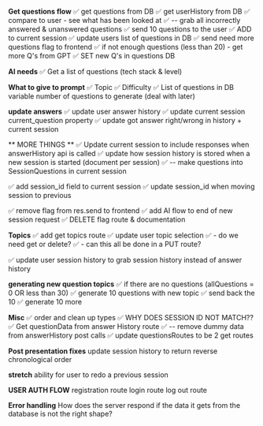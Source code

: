  **Get questions flow**
 ✅ get questions from DB
 ✅ get userHistory from DB
 ✅ compare to user - see what has been looked at
 ✅ -- grab all incorrectly answered & unanswered questions
 ✅ send 10 questions to the user
 ✅ ADD to current session
 ✅ update users list of questions in DB
 ✅ send need more questions flag to frontend
 ✅ if not enough questions (less than 20) - get more Q's from GPT
 ✅ SET new Q's in questions DB

 **AI needs**
 ✅ Get a list of questions (tech stack & level)

**What to give to prompt**
 ✅ Topic
 ✅ Difficulty
 ✅ List of questions in DB
 variable number of questions to generate (deal with later)

 **update answers**
 ✅ update user answer history
 ✅ update current session current_question property
 ✅ update got answer right/wrong in history + current session

** MORE THINGS **
✅ Update current session to include responses when answerHistory api is called
✅ update how session history is stored when a new session is started (document per session)
✅ -- make questions into SessionQuestions in current session

✅ add session_id field to current session
✅ update session_id when moving session to previous

✅ remove flag from res.send to frontend
✅ add AI flow to end of new session request
✅ DELETE flag route & documentation

**Topics**
✅ add get topics route
✅ update user topic selection
✅ - do we need get or delete?
✅ - can this all be done in a PUT route?


✅ update user session history to grab session history instead of answer history

**generating new question topics**
✅ if there are no questions (allQuestions = 0 OR less than 30)
✅ generate 10 questions with new topic
✅ send back the 10
✅ generate 10 more


**Misc**
✅ order and clean up types
✅ WHY DOES SESSION ID NOT MATCH??
✅ Get questionData from answer History route
✅  -- remove dummy data from answerHistory post calls
✅ update questionsRoutes to be 2 get routes

**Post presentation fixes**
update session history to return reverse chronological order


**stretch**
ability for user to redo a previous session

**USER AUTH FLOW**
registration route
login route
log out route

**Error handling**
How does the server respond if the data it gets from the database is not the right shape?